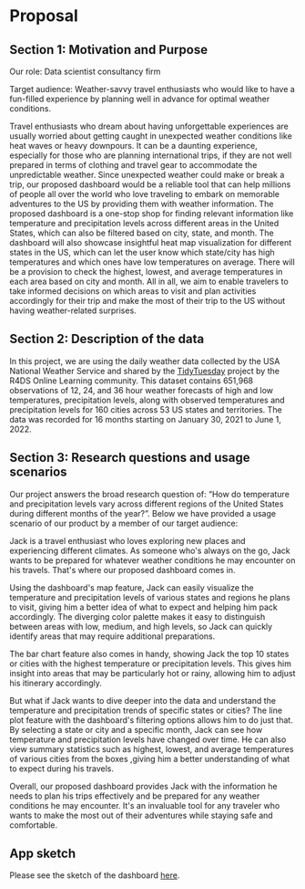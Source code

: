 # Proposal

## Section 1: Motivation and Purpose

Our role: Data scientist consultancy firm

Target audience: Weather-savvy travel enthusiasts who would like to have a fun-filled experience by planning well in advance for optimal weather conditions.

Travel enthusiasts who dream about having unforgettable experiences are usually worried about getting caught in unexpected weather conditions like heat waves or heavy downpours. It can be a daunting experience, especially for those who are planning international trips, if they are not well prepared in terms of clothing and travel gear to accommodate the unpredictable weather. Since unexpected weather could make or break a trip, our proposed dashboard would be a reliable tool that can help millions of people all over the world who love traveling to embark on memorable adventures to the US by providing them with weather information. The proposed dashboard is a one-stop shop for finding relevant information like temperature and precipitation levels across different areas in the United States, which can also be filtered based on city, state, and month. The dashboard will also showcase insightful heat map visualization for different states in the US, which can let the user know which state/city has high temperatures and which ones have low temperatures on average. There will be a provision to check the highest, lowest, and average temperatures in each area based on city and month. All in all, we aim to enable travelers to take informed decisions on which areas to visit and plan activities accordingly for their trip and make the most of their trip to the US without having weather-related surprises.

## Section 2: Description of the data

In this project, we are using the daily weather data collected by the USA National Weather Service and shared by the [TidyTuesday](https://github.com/rfordatascience/tidytuesday) project by the R4DS Online Learning community. This dataset contains 651,968 observations of 12, 24, and 36 hour weather forecasts of high and low temperatures, precipitation levels, along with observed temperatures and precipitation levels for 160 cities across 53 US states and territories. The data was recorded for 16 months starting on January 30, 2021 to June 1, 2022.


## Section 3: Research questions and usage scenarios

Our project answers the broad research question of: “How do temperature and precipitation levels vary across different regions of the United States during different months of the
year?”. Below we have provided a usage scenario of our product by a member of our target audience:

Jack is a travel enthusiast who loves exploring new places and experiencing different climates. As someone who's always on the go, Jack wants to be prepared for whatever weather
conditions he may encounter on his travels. That's where our proposed dashboard comes in.

Using the dashboard's map feature, Jack can easily visualize the temperature and precipitation levels of various states and regions he plans to visit, giving him a better idea of
what to expect and helping him pack accordingly. The diverging color palette makes it easy to distinguish between areas with low, medium, and high levels, so Jack can quickly
identify areas that may require additional preparations.

The bar chart feature also comes in handy, showing Jack the top 10 states or cities with the highest temperature or precipitation levels. This gives him insight into areas that
may be particularly hot or rainy, allowing him to adjust his itinerary accordingly.

But what if Jack wants to dive deeper into the data and understand the temperature and precipitation trends of specific states or cities? The line plot feature with the
dashboard's filtering options allows him to do just that. By selecting a state or city and a specific month, Jack can see how temperature and precipitation levels have changed
over time. He can also view summary statistics such as highest, lowest, and average temperatures of various cities from the boxes ,giving him a better understanding of what to
expect during his travels.

Overall, our proposed dashboard provides Jack with the information he needs to plan his trips effectively and be prepared for any weather conditions he may encounter. It's an
invaluable tool for any traveler who wants to make the most out of their adventures while staying safe and comfortable.

## App sketch

Please see the sketch of the dashboard [here](../img/Sketch.png).
